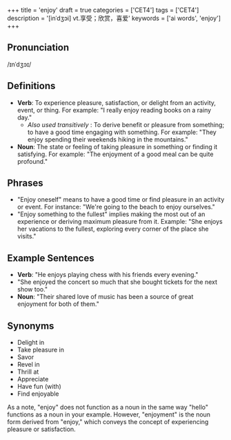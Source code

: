 +++
title = 'enjoy'
draft = true
categories = ['CET4']
tags = ['CET4']
description = '[inˈdʒɔi] vt.享受；欣赏，喜爱'
keywords = ['ai words', 'enjoy']
+++

## Pronunciation
/ɪnˈdʒɔɪ/

## Definitions
- **Verb**: To experience pleasure, satisfaction, or delight from an activity, event, or thing. For example: "I really enjoy reading books on a rainy day."
  - _Also used transitively_ : To derive benefit or pleasure from something; to have a good time engaging with something. For example: "They enjoy spending their weekends hiking in the mountains."
- **Noun**: The state or feeling of taking pleasure in something or finding it satisfying. For example: "The enjoyment of a good meal can be quite profound."

## Phrases
- "Enjoy oneself" means to have a good time or find pleasure in an activity or event. For instance: "We're going to the beach to enjoy ourselves."
- "Enjoy something to the fullest" implies making the most out of an experience or deriving maximum pleasure from it. Example: "She enjoys her vacations to the fullest, exploring every corner of the place she visits."
  
## Example Sentences
- **Verb**: "He enjoys playing chess with his friends every evening."
- "She enjoyed the concert so much that she bought tickets for the next show too."
- **Noun**: "Their shared love of music has been a source of great enjoyment for both of them."

## Synonyms
- Delight in
- Take pleasure in
- Savor
- Revel in
- Thrill at
- Appreciate
- Have fun (with)
- Find enjoyable

As a note, "enjoy" does not function as a noun in the same way "hello" functions as a noun in your example. However, "enjoyment" is the noun form derived from "enjoy," which conveys the concept of experiencing pleasure or satisfaction.
